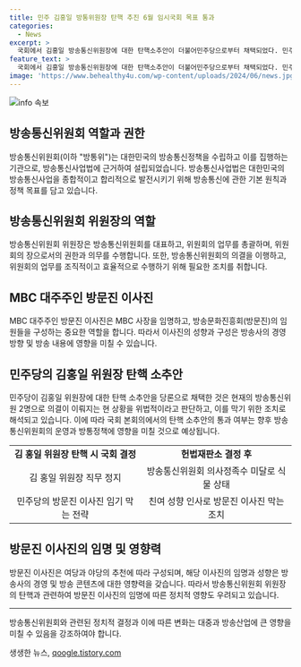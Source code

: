 ```yaml
---
title: 민주 김홍일 방통위원장 탄핵 추진 6월 임시국회 목표 통과
categories:
  - News
excerpt: >
  국회에서 김홍일 방송통신위원장에 대한 탄핵소추안이 더불어민주당으로부터 채택되었다. 민주당은 직권남용을 이유로 탄핵안을 발의하고, 김 위원장 직무가 정지될 수 있다고 밝혔다. 이에 따라 국회 본회의에서 의결된다면 헌법재판소의 결정을 기다려야 하며, 방통위의 결정능력이 무력화된다는 우려가 나온다. 현재 방문진 이사진의 성향이 재편되는 것을 막기 위한 움직임으로 분석되고 있다.
feature_text: >
  국회에서 김홍일 방송통신위원장에 대한 탄핵소추안이 더불어민주당으로부터 채택되었다. 민주당은 직권남용을 이유로 탄핵안을 발의하고, 김 위원장 직무가 정지될 수 있다고 밝혔다. 이에 따라 국회 본회의에서 의결된다면 헌법재판소의 결정을 기다려야 하며, 방통위의 결정능력이 무력화된다는 우려가 나온다. 현재 방문진 이사진의 성향이 재편되는 것을 막기 위한 움직임으로 분석되고 있다.
image: 'https://www.behealthy4u.com/wp-content/uploads/2024/06/news.jpg'
---
```


<p><img src="https://www.behealthy4u.com/wp-content/uploads/2024/06/news.jpg" alt="info 속보" /></p>

<h2 data-ke-size="size26">방송통신위원회 역할과 권한</h2>

<p data-ke-size="size16">방송통신위원회(이하 "방통위")는 대한민국의 방송통신정책을 수립하고 이를 집행하는 기관으로, 방송통신사업법에 근거하여 설립되었습니다. 방송통신사업법은 대한민국의 방송통신사업을 종합적이고 합리적으로 발전시키기 위해 방송통신에 관한 기본 원칙과 정책 목표를 담고 있습니다.</p>

<h2 data-ke-size="size26">방송통신위원회 위원장의 역할</h2>

<p data-ke-size="size16">방송통신위원회 위원장은 방송통신위원회를 대표하고, 위원회의 업무를 총괄하며, 위원회의 장으로서의 권한과 의무를 수행합니다. 또한, 방송통신위원회의 의결을 이행하고, 위원회의 업무를 조직적이고 효율적으로 수행하기 위해 필요한 조치를 취합니다.</p>

<h2 data-ke-size="size26">MBC 대주주인 방문진 이사진</h2>

<p data-ke-size="size16">MBC 대주주인 방문진 이사진은 MBC 사장을 임명하고, 방송문화진흥회(방문진)의 임원들을 구성하는 중요한 역할을 합니다. 따라서 이사진의 성향과 구성은 방송사의 경영방향 및 방송 내용에 영향을 미칠 수 있습니다.</p>

<h2 data-ke-size="size26">민주당의 김홍일 위원장 탄핵 소추안</h2>

<p data-ke-size="size16">민주당이 김홍일 위원장에 대한 탄핵 소추안을 당론으로 채택한 것은 현재의 방송통신위원 2명으로 의결이 이뤄지는 현 상황을 위법적이라고 판단하고, 이를 막기 위한 조치로 해석되고 있습니다. 이에 따라 국회 본회의에서의 탄핵 소추안의 통과 여부는 향후 방송통신위원회의 운영과 방통정책에 영향을 미칠 것으로 예상됩니다.</p>

<table>
    <tr>
        <td style="text-align: center; height: 17px;"><b>김 홍일 위원장 탄핵 시 국회 결정</b></td>
        <td style="text-align: center; height: 17px;"><b>헌법재판소 결정 후</b></td>
    </tr>
    <tr>
        <td style="text-align: center; height: 17px;">김 홍일 위원장 직무 정지</td>
        <td style="text-align: center; height: 17px;">방송통신위원회 의사정족수 미달로 식물 상태</td>
    </tr>
    <tr>
        <td style="text-align: center; height: 17px;">민주당의 방문진 이사진 임기 막는 전략</td>
        <td style="text-align: center; height: 17px;">친여 성향 인사로 방문진 이사진 막는 조치</td>
    </tr>
</table>

<h2 data-ke-size="size26">방문진 이사진의 임명 및 영향력</h2>

<p data-ke-size="size16">방문진 이사진은 여당과 야당의 추천에 따라 구성되며, 해당 이사진의 임명과 성향은 방송사의 경영 및 방송 콘텐츠에 대한 영향력을 갖습니다. 따라서 방송통신위원회 위원장의 탄핵과 관련하여 방문진 이사진의 임명에 따른 정치적 영향도 우려되고 있습니다.</p>

<hr>

<p data-ke-size="size16">방송통신위원회와 관련된 정치적 결정과 이에 따른 변화는 대중과 방송산업에 큰 영향을 미칠 수 있음을 강조하여야 합니다.</p>
생생한 뉴스, <a href="https://qoogle.tistory.com" rel="dofollow">qoogle.tistory.com</a>



